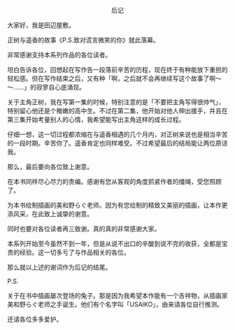 <p align="center">后记</p>

大家好，我是田辺屋敷。

正树与遥香的故事《P.S.致对谎言微笑的你》就此落幕。

非常感谢支持本系列作品的各位读者。

坦白告诉各位，回想起在写作告一段落前辛苦的历程，现在终于有种能放下重担的轻松感。但在写作结束之后，又有种「啊，之后就不会再继续写这个故事了啊～～……」的寂寥自心底涌现。

关于主角正树，我在写第一集的时候，特别注意的是「不要把主角写得很帅气」，特别留心他还是个稚嫩的高中生。不过在第二集，他开始对他人伸出援手，并且在第三集开始考量别人的心情，我希望能写出主角这样的成长过程。

仔细一想，这一切过程都浓缩在与遥香相遇的几个月内，对正树来说也是相当辛苦的一段时期。辛苦你了。遥香肯定也同样难受。不过希望最后的结局能让两位原谅我。

那么，最后要向各位致上谢意。

在本书同样尽心尽力的责编。感谢有您从客观的角度抓紧作者的缰绳，受您照顾了。

为本书绘制插画的美和野らぐ老师。因为有您绘制的精致又美丽的插画，让本作更添风采，在此致上诚挚的谢意。

同时也要对各位读者再三致谢。真的真的非常感谢大家。

本系列开始至今虽然不到一年，但是从说不出口的辛酸到说不完的收获，全都是宝贵的经验。这一切多亏了与作品相关的各位。

那么就以上述的谢词作为后记的结尾。

P.S.

关于在书中插画屡次登场的兔子。那是因为我希望本作能有一个吉祥物，从插画家美和野らぐ老师之手诞生。他们有个名字叫「USAIKO」，由来请各位自行推测。

还请各位多多爱护。

